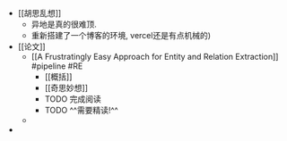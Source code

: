 - [[胡思乱想]]
	- 异地是真的很难顶.
	- 重新搭建了一个博客的环境, vercel还是有点机械的)
- [[论文]]
	- [[A Frustratingly Easy Approach for Entity and Relation Extraction]] #pipeline #RE
		- [[概括]]
		- [[奇思妙想]]
		- TODO 完成阅读
		- TODO ^^需要精读!^^
	-
-